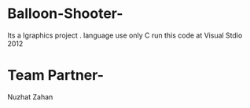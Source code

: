 # Balloon-Shooter-

Its a Igraphics project .
language use only C
run this code at Visual Stdio 2012


# Team Partner-

Nuzhat Zahan 
